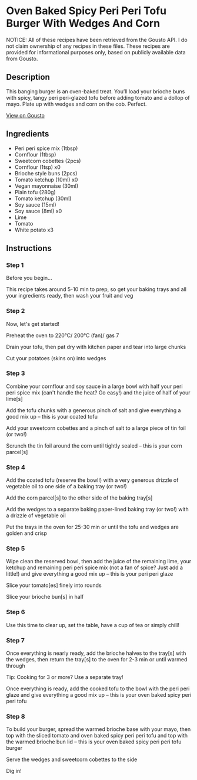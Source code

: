 # Oven Baked Spicy Peri Peri Tofu Burger With Wedges And Corn

NOTICE: All of these recipes have been retrieved from the Gousto API. I do not claim ownership of any recipes in these files. These recipes are provided for informational purposes only, based on publicly available data from Gousto.

## Description

This banging burger is an oven-baked treat. You’ll load your brioche buns with spicy, tangy peri peri-glazed tofu before adding tomato and a dollop of mayo. Plate up with wedges and corn on the cob. Perfect.

[View on Gousto](https://www.gousto.co.uk/recipes/cookbook/oven-baked-spicy-peri-peri-tofu-burger-corn)

## Ingredients

- Peri peri spice mix (1tbsp)
- Cornflour (1tbsp)
- Sweetcorn cobettes (2pcs)
- Cornflour (1tsp) x0
- Brioche style buns (2pcs)
- Tomato ketchup (10ml) x0
- Vegan mayonnaise (30ml)
- Plain tofu (280g)
- Tomato ketchup (30ml)
- Soy sauce (15ml)
- Soy sauce (8ml) x0
- Lime
- Tomato
- White potato x3

## Instructions


### Step 1

Before you begin...

This recipe takes around 5-10 min to prep, so get your baking trays and all your ingredients ready, then wash your fruit and veg


### Step 2

Now, let's get started!

Preheat the oven to 220°C/ 200°C (fan)/ gas 7

Drain your tofu, then pat dry with kitchen paper and tear into large chunks

Cut your potatoes (skins on) into wedges


### Step 3

Combine your cornflour and soy sauce in a large bowl with half your peri peri spice mix (can't handle the heat? Go easy!) and the juice of half of your lime[s]

Add the tofu chunks with a generous pinch of salt and give everything a good mix up – this is your coated tofu

Add your sweetcorn cobettes and a pinch of salt to a large piece of tin foil (or two!)

Scrunch the tin foil around the corn until tightly sealed – this is your corn parcel[s]


### Step 4

Add the coated tofu (reserve the bowl!) with a very generous drizzle of vegetable oil to one side of a baking tray (or two!)

Add the corn parcel[s] to the other side of the baking tray[s]

Add the wedges to a separate baking paper-lined baking tray (or two!) with a drizzle of vegetable oil

Put the trays in the oven for 25-30 min or until the tofu and wedges are golden and crisp


### Step 5

Wipe clean the reserved bowl, then add the juice of the remaining lime, your ketchup and remaining peri peri spice mix (not a fan of spice? Just add a little!) and give everything a good mix up – this is your peri peri glaze

Slice your tomato[es] finely into rounds

Slice your brioche bun[s] in half


### Step 6

Use this time to clear up, set the table, have a cup of tea or simply chill!


### Step 7

Once everything is nearly ready, add the brioche halves to the tray[s] with the wedges, then return the tray[s] to the oven for 2-3 min or until warmed through

Tip: Cooking for 3 or more? Use a separate tray!

Once everything is ready, add the cooked tofu to the bowl with the peri peri glaze and give everything a good mix up – this is your oven baked spicy peri peri tofu

### Step 8

To build your burger, spread the warmed brioche base with your mayo, then top with the sliced tomato and oven baked spicy peri peri tofu and top with the warmed brioche bun lid – this is your oven baked spicy peri peri tofu burger

Serve the wedges and sweetcorn cobettes to the side

Dig in!

